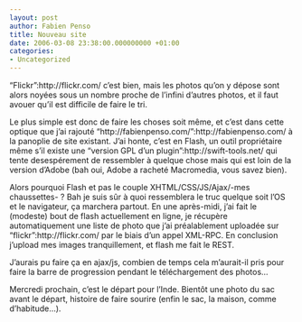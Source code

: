```yaml
---
layout: post
author: Fabien Penso
title: Nouveau site
date: 2006-03-08 23:38:00.000000000 +01:00
categories:
- Uncategorized
---
```

<p>“Flickr”:http://flickr.com/ c’est bien, mais les photos qu’on y dépose sont alors noyées sous un nombre proche de l’infini d’autres photos, et il faut avouer qu’il est difficile de faire le tri.</p>

<p>Le plus simple est donc de faire les choses soit même, et c’est dans cette optique que j’ai rajouté “http://fabienpenso.com/”:http://fabienpenso.com/ à la panoplie de site existant. J’ai honte, c’est en Flash, un outil propriétaire même s’il existe une “version GPL d’un plugin”:http://swift-tools.net/ qui tente desespérement de  ressembler à quelque chose mais qui est loin de la version d’Adobe (bah oui, Adobe a racheté Macromedia, vous savez bien).</p>

<p>Alors pourquoi Flash et pas le couple XHTML/CSS/JS/Ajax/-mes chaussettes- ? Bah je suis sûr à quoi ressemblera le truc quelque soit l’OS et le navigateur, ça marchera partout. En une après-midi, j’ai fait le (modeste) bout de flash actuellement en ligne, je récupère automatiquement une liste de photo que j’ai préalablement uploadée sur “flickr”:http://flickr.com/ par le biais d’un appel XML-RPC. En conclusion j’upload mes images tranquillement, et flash me fait le REST.</p>

<p>J’aurais pu faire ça en ajax/js, combien de temps cela m’aurait-il pris pour faire la barre de progression pendant le téléchargement des photos…</p>

<p>Mercredi prochain, c’est le départ pour l’Inde. Bientôt une photo du sac avant le départ, histoire de faire sourire (enfin le sac, la maison, comme d’habitude…).</p>
